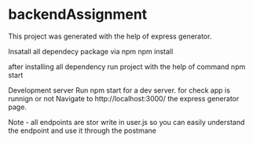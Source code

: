 # backendAssignment
This project was generated with the help of express generator.

Insatall all dependecy package via npm 
npm install

after installing all dependency run project with the help of command
npm start

Development server
Run npm start  for a dev server. for check app is runnign or not Navigate to http://localhost:3000/  the express generator page.

Note - all endpoints are stor write in user.js so you can easily understand the endpoint and use it through the postmane

